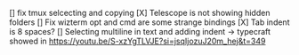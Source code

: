 [] fix tmux selcecting and copying
[X] Telescope is not showing hidden folders
[] Fix wizterm opt and cmd are some strange bindings
[X] Tab indent is 8 spaces?
[] Selecting multiline in text and adding indent -> typecraft showed in https://youtu.be/S-xzYgTLVJE?si=jsqIjozuJ20m_hej&t=349
